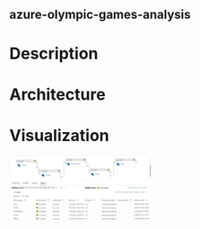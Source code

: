 ## azure-olympic-games-analysis

# Description





# Architecture




# Visualization
<img src="/imgs/data_factory_copy.jpg" width="50%">


